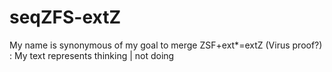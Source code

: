 seqZFS-extZ
===========

My name is synonymous of my goal to merge ZSF+ext*=extZ (Virus proof?) : My text represents thinking | not doing
